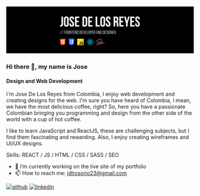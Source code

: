![Design and Web Development](https://github.com/JoseDLR24/JoseDLR24/blob/main/banner.png)

### Hi there 👋, my name is Jose
#### Design and Web Development

I'm Jose De Los Reyes from Colombia, I enjoy web development and creating designs for the web. I'm sure you have heard of Colombia, I mean, we have the most delicious coffee, right?
So, here you have a passionate Colombian bringing you programming and design from the other side of the world with a cup of hot coffee.

 I like to learn JavaScript and ReactJS, these are challenging subjects, but I find them fascinating and rewarding. Also, I enjoy creating wireframes and UI/UX designs.


Skills: REACT / JS / HTML / CSS / SASS / SEO

- 🔭 I’m currently working on the live site of my portfolio 
- 📫 How to reach me: jdlrosorio23@gmail.com 


[<img src='https://cdn.jsdelivr.net/npm/simple-icons@3.0.1/icons/github.svg' alt='github' height='40'>](https://github.com/JoseDLR24)  [<img src='https://cdn.jsdelivr.net/npm/simple-icons@3.0.1/icons/linkedin.svg' alt='linkedin' height='40'>](https://www.linkedin.com/in/www.linkedin.com/in/josedvosorio)  


